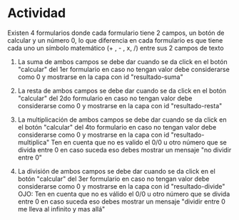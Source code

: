 # Actividad
Existen 4 formularios donde cada formulario tiene 2 campos, un botón de calcular y un número 0,
lo que diferencia en cada formulario es que tiene cada uno un símbolo matemático (+ , - , x, /) entre sus 2 campos de texto

1. La suma de ambos campos se debe dar cuando se da click en el botón "calcular" del 1er formulario
   en caso no tengan valor debe considerarse como 0 y mostrarse en la capa con id "resultado-suma"

2. La resta de ambos campos se debe dar cuando se da click en el botón "calcular" del 2do formulario
   en caso no tengan valor debe considerarse como 0 y mostrarse en la capa con id "resultado-resta"

4. La multiplicación de ambos campos se debe dar cuando se da click en el botón "calcular" del 4to formulario
   en caso no tengan valor debe considerarse como 0 y mostrarse en la capa con id "resultado-multiplica"
   Ten en cuenta que no es valido el 0/0 u otro número que se divida entre 0
   en caso suceda eso debes mostrar un mensaje "no dividir entre 0"

3. La división de ambos campos se debe dar cuando se da click en el botón "calcular" del 3er formulario
   en caso no tengan valor debe considerarse como 0 y mostrarse en la capa con id "resultado-divide"
   OJO: Ten en cuenta que no es válido el 0/0 u otro número que se divida entre 0
   en caso suceda eso debes mostrar un mensaje "dividir entre 0 me lleva al infinito y mas allá"
